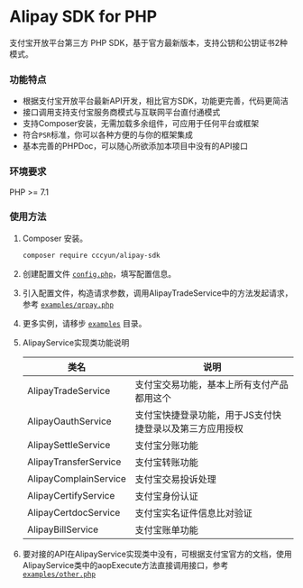 # Alipay SDK for PHP
支付宝开放平台第三方 PHP SDK，基于官方最新版本，支持公钥和公钥证书2种模式。

### 功能特点

- 根据支付宝开放平台最新API开发，相比官方SDK，功能更完善，代码更简洁
- 接口调用支持支付宝服务商模式与互联网平台直付通模式
- 支持Composer安装，无需加载多余组件，可应用于任何平台或框架
- 符合`PSR`标准，你可以各种方便的与你的框架集成
- 基本完善的PHPDoc，可以随心所欲添加本项目中没有的API接口

### 环境要求

PHP >= 7.1

### 使用方法

1. Composer 安装。

   ```bash
   composer require cccyun/alipay-sdk
   ```

2. 创建配置文件 [`config.php`](./examples/config.php)，填写配置信息。

3. 引入配置文件，构造请求参数，调用AlipayTradeService中的方法发起请求，参考 [`examples/qrpay.php`](./examples/qrpay.php)

4. 更多实例，请移步 [`examples`](examples/) 目录。

5. AlipayService实现类功能说明

   | 类名                  | 说明                                                     |
   | --------------------- | -------------------------------------------------------- |
   | AlipayTradeService    | 支付宝交易功能，基本上所有支付产品都用这个               |
   | AlipayOauthService    | 支付宝快捷登录功能，用于JS支付快捷登录以及第三方应用授权 |
   | AlipaySettleService   | 支付宝分账功能                                           |
   | AlipayTransferService | 支付宝转账功能                                           |
   | AlipayComplainService | 支付宝交易投诉处理                                       |
   | AlipayCertifyService  | 支付宝身份认证                                           |
   | AlipayCertdocService  | 支付宝实名证件信息比对验证                               |
   | AlipayBillService     | 支付宝账单功能                                           |

6. 要对接的API在AlipayService实现类中没有，可根据支付宝官方的文档，使用AlipayService类中的aopExecute方法直接调用接口，参考 [`examples/other.php`](./examples/other.php)

   

